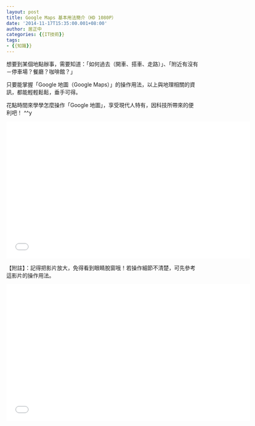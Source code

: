 ```yaml
---
layout: post
title: Google Maps 基本用法簡介（HD 1080P）
date: '2014-11-17T15:35:00.001+08:00'
author: 居正中
categories: {{IT技術}}
tags:
- {{知識}}
---
```


想要到某個地點辦事，需要知道：「如何過去（開車、搭車、走路）」、「附近有沒有－停車場？餐廳？咖啡館？」
<!-- more --> 

只要能掌握「Google 地圖（Google Maps）」的操作用法，以上與地理相關的資訊，都能輕輕鬆鬆，垂手可得。

花點時間來學學怎麼操作「Google 地圖」，享受現代人特有，因科技所帶來的便利吧！ ^^y

<iframe allowfullscreen="" frameborder="0" height="360" src="//www.youtube.com/embed/YHRS9kNwAmM?rel=0" width="640"></iframe>

【附註】：記得把影片放大，免得看到眼睛脫窗哦！若操作細節不清楚，可先參考這影片的操作用法。

<iframe allowfullscreen="" frameborder="0" height="360" src="//www.youtube.com/embed/3ZkvZ4rY-Nk?rel=0" width="640"></iframe>